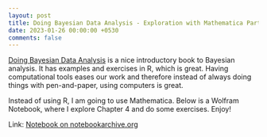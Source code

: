 ```yaml
---
layout: post
title: Doing Bayesian Data Analysis - Exploration with Mathematica Part 1
date: 2023-01-26 00:00:00 +0530
comments: false
---
```

[Doing Bayesian Data Analysis](https://www.oreilly.com/library/view/doing-bayesian-data/9780124058880/ "The Dog Book") is a nice introductory book to Bayesian analysis. It has examples and exercises in R, which is great. Having computational tools eases our work and therefore instead of always doing things with pen-and-paper, using computers is great.

Instead of using R, I am going to use Mathematica. Below is a Wolfram Notebook, where I explore Chapter 4 and do some exercises. Enjoy!

Link: [Notebook on notebookarchive.org](https://notebookarchive.org/basic-statistics-exploration-from-doing-bayesian-data-analysis--2023-01-8u3op2k/)

<script crossorigin src="https://unpkg.com/wolfram-notebook-embedder@0.3/dist/wolfram-notebook-embedder.min.js"></script>

<div id="notebookContainer"></div>

<script>
var embedding = WolframNotebookEmbedder.embed('https://www.wolframcloud.com/objects/nbarch/2023/01/2023-01-8u3op2k/2023-01-8u3op2k.nb', document.getElementById('notebookContainer'));
</script>
